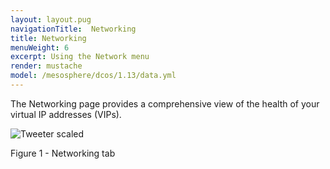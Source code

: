 ```yaml
---
layout: layout.pug
navigationTitle:  Networking
title: Networking
menuWeight: 6
excerpt: Using the Network menu
render: mustache
model: /mesosphere/dcos/1.13/data.yml
---
```


The Networking page provides a comprehensive view of the health of your virtual IP addresses (VIPs).

![Tweeter scaled](/mesosphere/dcos/1.13/img/GUI-Networking-Networks_View-1_12.png)

Figure 1 - Networking tab
